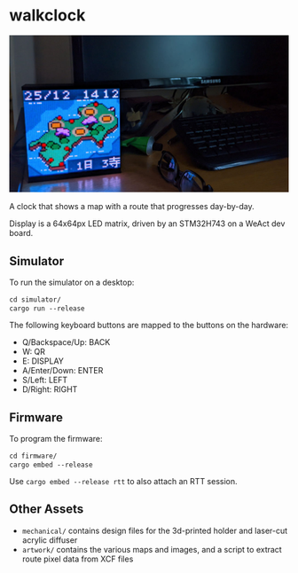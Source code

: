 # walkclock

![walkclock on a desk](walkclock_on_desk.jpg)

A clock that shows a map with a route that progresses day-by-day.

Display is a 64x64px LED matrix, driven by an STM32H743 on a WeAct dev board.

## Simulator

To run the simulator on a desktop:

```
cd simulator/
cargo run --release
```

The following keyboard buttons are mapped to the buttons on the hardware:

* Q/Backspace/Up: BACK
* W: QR
* E: DISPLAY
* A/Enter/Down: ENTER
* S/Left: LEFT
* D/Right: RIGHT

## Firmware

To program the firmware:

```
cd firmware/
cargo embed --release
```

Use `cargo embed --release rtt` to also attach an RTT session.

## Other Assets

* `mechanical/` contains design files for the 3d-printed holder and laser-cut
  acrylic diffuser
* `artwork/` contains the various maps and images, and a script to extract
  route pixel data from XCF files

